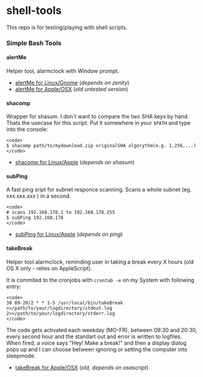 # shell-tools

This repo is for testing/playing with shell scripts.


<h3>Simple Bash Tools</h3>


<h4>alertMe</h4>

Helper tool, alarmclock with Window prompt.

- [alertMe for Linux/Gnome](tools_simple/alertMe_gnome) (*depends on zenity*)
- [alertMe for Apple/OSX](tools_simple/alertMe_MAC) (*old untested version*)


<h4>shacomp</h4>

Wrapper for shasum. I don´t want to compare the two SHA keys by hand.
Thats the usecase for this script. Put it somewhere in your <code>$PATH</code> and type into the console:

	<code>
	$ shacomp path/to/mydownload.zip originalSHA algorythm(e.g. 1,256,...)
	</code>

- [shacomp for Linux/Apple](tools_simple/shacomp) (*depends on shasum*)


<h4>subPing</h4>

A fast ping sript for subnet responce scanning. Scans a whole subnet (eg. xxx.xxx.xxx ) in a second.

	<code>
	# scans 192.168.178.1 to 192.168.178.255
	$ subPing 192.168.178
	</code>

- [subPing for Linux/Apple](tools_simple/subPing) (*depends on ping*)


<h4>takeBreak</h4>

Helper tool alarmclock, reminding user in taking a break every X hours (old OS X only - relies on AppleScript).

It is commited to the cronjobs with <code>crontab -e</code> on my System with following entry:

	<code>
	30 09-20/2 * * 1-5 /usr/local/bin/takeBreak >>/path/to/your/logdirectory/stdout.log 2>>/path/to/your/logdirectory/stderr.log
	</code>

The code gets activated each weekday (MO-FR), between 09:30 and 20:30, every second hour and the standart out and error is written to logfiles.
When fired, a voice says "Hey! Make a break!" and then a display dialog pops up and I can choose between ignoring or setting the computer into sleepmode.

- [takeBreak for Apple/OSX](tools_simple/takeBreak) (*old, depends on osascript*)